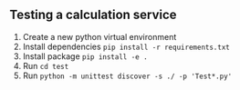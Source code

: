 

## Testing a calculation service

1. Create a new python virtual environment
2. Install dependencies `pip install -r requirements.txt`
3. Install package `pip install -e .`
4. Run `cd test`
5. Run `python -m unittest discover -s ./ -p 'Test*.py'`
